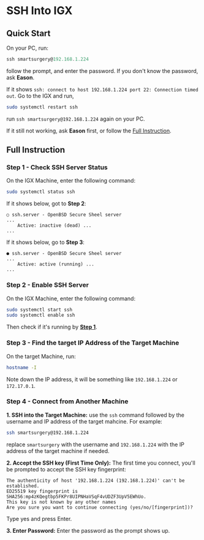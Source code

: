 # SSH Into IGX
## Quick Start
On your PC, run:
```powershell
ssh smartsurgery@192.168.1.224
```
follow the prompt, and enter the password. If you don't know the password, ask **Eason**.

If it shows `ssh: connect to host 192.168.1.224 port 22: Connection timed out`. Go to the IGX and run,
```bash
sudo systemctl restart ssh
```
run `ssh smartsurgery@192.168.1.224` again on your PC.

If it still not working, ask **Eason** first, or follow the [Full Instruction](#full-instruction).

## Full Instruction
### Step 1 - Check SSH Server Status
On the IGX Machine, enter the following command:
```bash
sudo systemctl status ssh
```
If it shows below, got to **Step 2**:
```
○ ssh.server - OpenBSD Secure Sheel server
...
    Active: inactive (dead) ...
...
```
If it shows below, go to **Step 3**:
```
● ssh.server - OpenBSD Secure Sheel server
...
    Active: active (running) ...
...
```
    
### Step 2 - Enable SSH Server
On the IGX Machine, enter the following command:
```bash
sudo systemctl start ssh
sudo systemctl enable ssh
```
Then check if it's running by [**Step 1**](#step-1---check-ssh-server-status).

### Step 3 - Find the target IP Address of the Target Machine
On the target Machine, run:
```bash
hostname -I
```
Note down the IP address, it will be something like `192.168.1.224` or `172.17.0.1`.

### Step 4 - Connect from Another Machine
**1. SSH into the Target Machine:**
use the `ssh` command followed by the username and IP address of the target mahcine. For example:
```bash
ssh smartsurgery@192.168.1.224
```
replace `smartsurgery` with the username and `192.168.1.224` with the IP address of the target machine if needed.

**2. Accept the SSH key (First Time Only):**
The first time you connect, you'll be prompted to accept the SSH key fingerprint:
```
The authenticity of host '192.168.1.224 (192.168.1.224)' can't be established.
ED25519 key fingerprint is SHA256:mp4zKQegtbp5FKPr8UIPNHaVSqF4vUDZF3UpV5EWhUo.
This key is not known by any other names
Are you sure you want to continue connecting (yes/no/[fingerprint])?
```
Type yes and press Enter.

**3. Enter Password:**
Enter the password as the prompt shows up.
